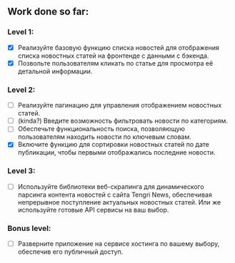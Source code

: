 ## Work done so far:

### Level 1:

- [x] Реализуйте базовую функцию списка новостей для отображения списка новостных статей на фронтенде с данными с бэкенда.
- [x] Позвольте пользователям кликать по статье для просмотра её детальной информации.

### Level 2:

- [ ] Реализуйте пагинацию для управления отображением новостных статей.
- [ ] (kinda?) Введите возможность фильтровать новости по категориям.
- [ ] Обеспечьте функциональность поиска, позволяющую пользователям находить новости по ключевым словам.
- [x] Включите функцию для сортировки новостных статей по дате публикации, чтобы первыми отображались последние новости.

### Level 3:

- [ ] Используйте библиотеки веб-скрапинга для динамического парсинга контента новостей с сайта Tengri News, обеспечивая непрерывное поступление актуальных новостных статей. Или же используйте готовые API сервисы на ваш выбор.

### Bonus level:

- [ ] Разверните приложение на сервисе хостинга по вашему выбору, обеспечив его публичный доступ.